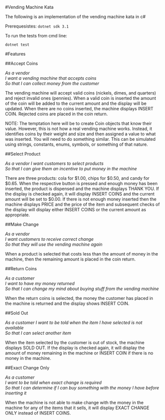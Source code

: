 #Vending Machine Kata

The following is an implementation of the vending machine kata in c#

Prerequesistes:
```dotnet sdk 3.1```

To run the tests from cmd line:

```dotnet test```


#Features


##Accept Coins

  
*As a vendor*  
*I want a vending machine that accepts coins*  
*So that I can collect money from the customer*  

The vending machine will accept valid coins (nickels, dimes, and quarters) and reject invalid ones (pennies).  When a
valid coin is inserted the amount of the coin will be added to the current amount and the display will be updated.
When there are no coins inserted, the machine displays INSERT COIN.  Rejected coins are placed in the coin return.

NOTE: The temptation here will be to create Coin objects that know their value.  However, this is not how a real
  vending machine works.  Instead, it identifies coins by their weight and size and then assigned a value to what
  was inserted.  You will need to do something similar.  This can be simulated using strings, constants, enums,
  symbols, or something of that nature.

##Select Product


*As a vendor*
*I want customers to select products*  
*So that I can give them an incentive to put money in the machine*  

There are three products: cola for $1.00, chips for $0.50, and candy for $0.65.  When the respective button is pressed
and enough money has been inserted, the product is dispensed and the machine displays THANK YOU.  If the display is
checked again, it will display INSERT COINS and the current amount will be set to $0.00.  If there is not enough money
inserted then the machine displays PRICE and the price of the item and subsequent checks of the display will display
either INSERT COINS or the current amount as appropriate.

##Make Change


*As a vendor*  
*I want customers to receive correct change*  
*So that they will use the vending machine again*  

When a product is selected that costs less than the amount of money in the machine, then the remaining amount is placed
in the coin return.

##Return Coins


*As a customer*  
*I want to have my money returned*  
*So that I can change my mind about buying stuff from the vending machine*  

When the return coins is selected, the money the customer has placed in the machine is returned and the display shows
INSERT COIN.

##Sold Out


*As a customer*
*I want to be told when the item I have selected is not available*  
*So that I can select another item*

When the item selected by the customer is out of stock, the machine displays SOLD OUT.  If the display is checked again,
it will display the amount of money remaining in the machine or INSERT COIN if there is no money in the machine.

##Exact Change Only


*As a customer*  
*I want to be told when exact change is required*  
*So that I can determine if I can buy something with the money I have before inserting it*

When the machine is not able to make change with the money in the machine for any of the items that it sells, it will
display EXACT CHANGE ONLY instead of INSERT COINS.


